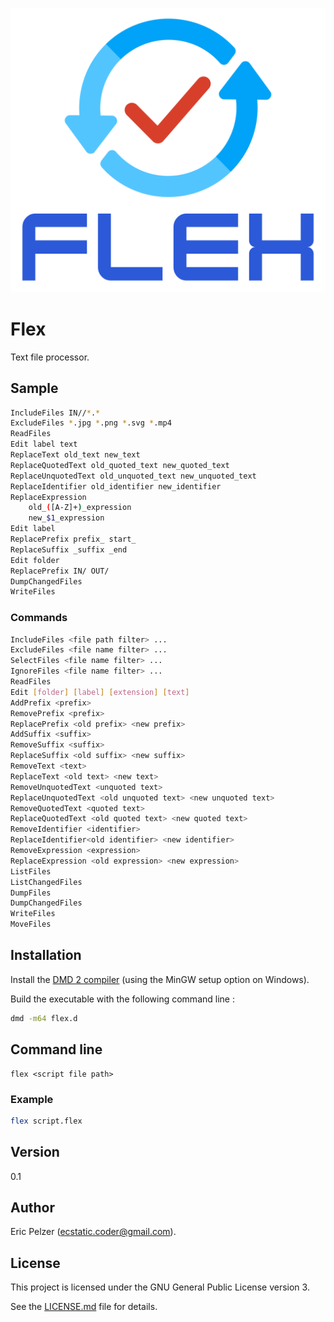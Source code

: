 ![](https://github.com/senselogic/FLEX/blob/master/LOGO/flex.png)

# Flex

Text file processor.

## Sample

```bash
IncludeFiles IN//*.*
ExcludeFiles *.jpg *.png *.svg *.mp4
ReadFiles
Edit label text
ReplaceText old_text new_text
ReplaceQuotedText old_quoted_text new_quoted_text
ReplaceUnquotedText old_unquoted_text new_unquoted_text
ReplaceIdentifier old_identifier new_identifier
ReplaceExpression
    old_([A-Z]+)_expression
    new_$1_expression
Edit label
ReplacePrefix prefix_ start_
ReplaceSuffix _suffix _end
Edit folder
ReplacePrefix IN/ OUT/
DumpChangedFiles
WriteFiles
```

### Commands

```bash
IncludeFiles <file path filter> ...
ExcludeFiles <file name filter> ...
SelectFiles <file name filter> ...
IgnoreFiles <file name filter> ...
ReadFiles
Edit [folder] [label] [extension] [text]
AddPrefix <prefix>
RemovePrefix <prefix>
ReplacePrefix <old prefix> <new prefix>
AddSuffix <suffix>
RemoveSuffix <suffix>
ReplaceSuffix <old suffix> <new suffix>
RemoveText <text>
ReplaceText <old text> <new text>
RemoveUnquotedText <unquoted text>
ReplaceUnquotedText <old unquoted text> <new unquoted text>
RemoveQuotedText <quoted text>
ReplaceQuotedText <old quoted text> <new quoted text>
RemoveIdentifier <identifier>
ReplaceIdentifier<old identifier> <new identifier>
RemoveExpression <expression>
ReplaceExpression <old expression> <new expression>
ListFiles
ListChangedFiles
DumpFiles
DumpChangedFiles
WriteFiles
MoveFiles
```

## Installation

Install the [DMD 2 compiler](https://dlang.org/download.html) (using the MinGW setup option on Windows).

Build the executable with the following command line :

```bash
dmd -m64 flex.d
```

## Command line

```
flex <script file path>
```

### Example

```bash
flex script.flex
```

## Version

0.1

## Author

Eric Pelzer (ecstatic.coder@gmail.com).

## License

This project is licensed under the GNU General Public License version 3.

See the [LICENSE.md](LICENSE.md) file for details.
